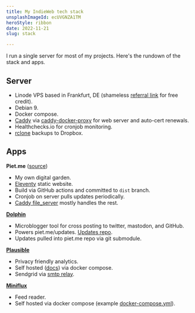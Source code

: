 ```yaml
---
title: My IndieWeb tech stack
unsplashImageId: ecUVGNZA1TM
heroStyle: ribbon
date: 2022-11-21
slug: stack

---
```


I run a single server for most of my projects. Here's the rundown of the stack and apps.

<!-- excerpt -->

## Server

* Linode VPS based in Frankfurt, DE (shameless [referral link](https://www.linode.com/lp/refer/?r=95348fe3c161d21c9b2508cd6bedda68b9580d9a) for free credit).
* Debian 9.
* Docker compose.
* [Caddy](https://caddyserver.com) via [caddy-docker-proxy](https://github.com/lucaslorentz/caddy-docker-proxy) for web server and auto-cert renewals.
* Healthchecks.io for cronjob monitoring.
* [rclone](https://rclone.org) backups to Dropbox.

## Apps

**Piet.me** ([source](https://github.com/pietvanzoen/piet.me))

* My own digital garden.
* [Eleventy](https://11ty.dev) static website.
* Build via GitHub actions and committed to `dist` branch.
* Cronjob on server pulls updates periodically.
* [Caddy file_server](https://caddyserver.com/docs/caddyfile/directives/file_server#file-server) mostly handles the rest.

**[Dolphin](https://github.com/jeffkreeftmeijer/dolphin)**

* Microblogger tool for cross posting to twitter, mastodon, and GitHub.
* Powers piet.me/updates. [Updates repo](https://github.com/pietvanzoen/updates).
* Updates pulled into piet.me repo via git submodule.

**[Plausible](https://plausible.io)**

* Privacy friendly analytics.
* Self hosted ([docs](https://plausible.io/docs/self-hosting)) via docker compose.
* Sendgrid via [smtp relay](https://hub.docker.com/r/bytemark/smtp/).

**[Miniflux](https://miniflux.app)**

* Feed reader.
* Self hosted via docker compose (example [docker-compose.yml](https://github.com/miniflux/v2/blob/main/contrib/docker-compose/basic.yml)).
